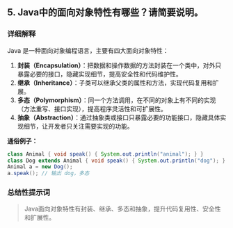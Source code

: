 ## 5. Java中的面向对象特性有哪些？请简要说明。

### 详细解释

Java 是一种面向对象编程语言，主要有四大面向对象特性：

1. **封装（Encapsulation）**：把数据和操作数据的方法封装在一个类中，对外只暴露必要的接口，隐藏实现细节，提高安全性和代码维护性。
2. **继承（Inheritance）**：子类可以继承父类的属性和方法，实现代码复用和扩展。
3. **多态（Polymorphism）**：同一个方法调用，在不同的对象上有不同的实现（方法重写、接口实现），提高程序灵活性和可扩展性。
4. **抽象（Abstraction）**：通过抽象类或接口只暴露必要的功能接口，隐藏具体实现细节，让开发者只关注需要实现的功能。

**通俗例子：**
```java
class Animal { void speak() { System.out.println("animal"); } }
class Dog extends Animal { void speak() { System.out.println("dog"); } }
Animal a = new Dog();
a.speak(); // 输出 dog，多态
```

### 总结性提示词

> Java面向对象特性有封装、继承、多态和抽象，提升代码复用性、安全性和扩展性。